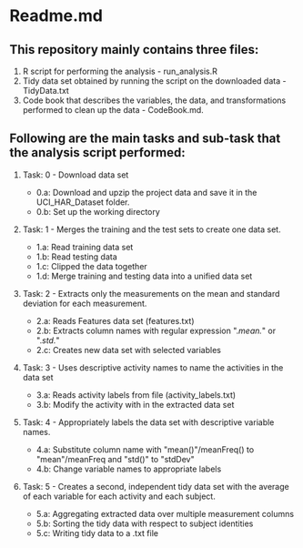 Readme.md
=========

This repository mainly contains three files:
--------------------------------------------
 
1. R script for performing the analysis - run_analysis.R 
2. Tidy data set obtained by running the script on the downloaded data - TidyData.txt
3. Code book that describes the variables, the data, and transformations performed to clean up the data - CodeBook.md.
 
Following are the main tasks and sub-task that the analysis script performed:
------------------------------------------------------------------------------
 
1. Task: 0 - Download data set
	- 0.a: Download and upzip the project data and save it in the UCI_HAR_Dataset folder.
	- 0.b: Set up the working directory 

2. Task: 1 - Merges the training and the test sets to create one data set.
	- 1.a: Read training data set 
	- 1.b: Read testing data 
	- 1.c: Clipped the data together
	- 1.d: Merge training and testing data into a unified data set

3. Task: 2 - Extracts only the measurements on the mean and standard deviation for each measurement. 
	- 2.a: Reads Features data set (features.txt)
	- 2.b: Extracts column names with regular expression ".*mean.*" or ".*std.*" 
	- 2.c: Creates new data set with selected variables

4. Task: 3 - Uses descriptive activity names to name the activities in the data set
	- 3.a: Reads activity labels from file (activity_labels.txt)
	- 3.b: Modify the activity with in the extracted data set

5. Task: 4 - Appropriately labels the data set with descriptive variable names.
	- 4.a: Substitute column name with "mean()"/meanFreq() to "mean"/meanFreq and "std()" to "stdDev"
	- 4.b: Change variable names to appropriate labels

6. Task: 5 - Creates a second, independent tidy data set with the average of each variable for each activity and each subject.
	- 5.a: Aggregating extracted data over multiple measurement columns 
	- 5.b: Sorting the tidy data with respect to subject identities
	- 5.c: Writing tidy data to a .txt file
